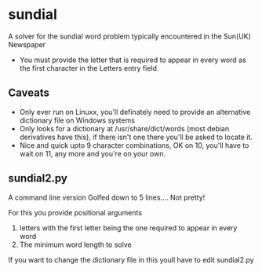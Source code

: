 sundial
=======

A solver for the sundial word problem typically encountered in the Sun(UK) Newspaper

 - You must provide the letter that is required to appear in every word as the first character in the Letters entry field. 

## Caveats ##
 - Only ever run on Linuxx, you'll definately need to provide an alternative dictionary file on Windows systems
 - Only looks for a dictionary at /usr/share/dict/words (most debian derivatives have this), if there isn't one there you'll be asked to locate it. 
 - Nice and quick upto 9 character combinations, OK on 10, you'll have to wait on 11, any more and you're on your own.

## sundial2.py ##
A command line version Golfed down to 5 lines.... Not pretty!

For this you provide positional arguments

 1. letters with the first letter being the one required to appear in every word
 2. The minimum word length to solve
 
If you want to change the dictionary file in this youll have to edit sundial2.py
